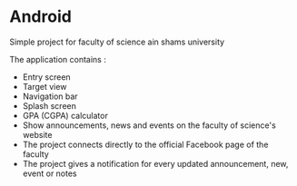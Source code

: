 # Android
Simple project for faculty of science ain shams university

The application contains : 

* Entry screen
* Target view
* Navigation bar
* Splash screen
* GPA (CGPA) calculator
* Show announcements, news and events on the faculty of science's website
* The project connects directly to the official Facebook page of the faculty
* The project gives a notification for every updated announcement, new, event or notes
